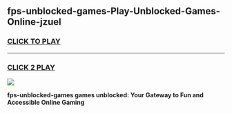 
## fps-unblocked-games-Play-Unblocked-Games-Online-jzuel
<h3>
<a href="https://premium76.site?title=fps-unblocked-games&ref=25A">CLICK TO PLAY</a></h3>
<hr>

<h3>
<a href="https://premium76.site?title=fps-unblocked-games&ref=25A">CLICK 2 PLAY</a>
  
</h3>

<a href="https://premium76.site?title=fps-unblocked-games&ref=25A"><img src="https://clearcache.store/games.png"></a>


**fps-unblocked-games games unblocked: Your Gateway to Fun and Accessible Online Gaming**

